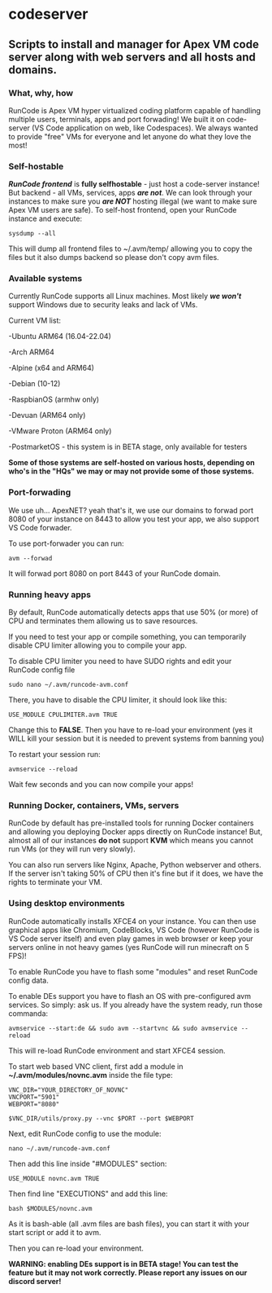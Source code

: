 # codeserver
## Scripts to install and manager for Apex VM code server along with web servers and all hosts and domains.

### What, why, how
RunCode is Apex VM hyper virtualized coding platform capable of handling multiple users, terminals, apps and port forwading! We built it on code-server (VS Code application on web, like Codespaces). We always wanted to provide "free" VMs for everyone and let anyone do what they love the most!

### Self-hostable
***RunCode frontend*** is **fully selfhostable** - just host a code-server instance! But backend - all VMs, services, apps ***are not***. We can look through your instances to make sure you ***are NOT*** hosting illegal (we want to make sure Apex VM users are safe).
To self-host frontend, open your RunCode instance and execute:
```
sysdump --all
```
This will dump all frontend files to ~/.avm/temp/ allowing you to copy the files but it also dumps backend so please don't copy avm files.

### Available systems
Currently RunCode supports all Linux machines. Most likely ***we won't*** support Windows due to security leaks and lack of VMs.

Current VM list:

-Ubuntu ARM64 (16.04-22.04)

-Arch ARM64

-Alpine (x64 and ARM64)

-Debian (10-12)

-RaspbianOS (armhw only)

-Devuan (ARM64 only)

-VMware Proton (ARM64 only)

-PostmarketOS - this system is in BETA stage, only available for testers

**Some of those systems are self-hosted on various hosts, depending on who's in the "HQs" we may or may not provide some of those systems.**

### Port-forwading
We use uh... ApexNET? yeah that's it, we use our domains to forwad port 8080 of your instance on 8443 to allow you test your app, we also support VS Code forwader. 

To use port-forwader you can run:
```
avm --forwad
```
It will forwad port 8080 on port 8443 of your RunCode domain.

### Running heavy apps
By default, RunCode automatically detects apps that use 50% (or more) of CPU and terminates them allowing us to save resources. 

If you need to test your app or compile something, you can temporarily disable CPU limiter allowing you to compile your app. 

To disable CPU limiter you need to have SUDO rights and edit your RunCode config file 
```
sudo nano ~/.avm/runcode-avm.conf
```
There, you have to disable the CPU limiter, it should look like this:
```
USE_MODULE CPULIMITER.avm TRUE
```
Change this to **FALSE**. Then you have to re-load your environment (yes it WILL kill your session but it is needed to prevent systems from banning you)

To restart your session run:
```
avmservice --reload
```
Wait few seconds and you can now compile your apps!

### Running Docker, containers, VMs, servers
RunCode by default has pre-installed tools for running Docker containers and allowing you deploying Docker apps directly on RunCode instance! But, almost all of our instances **do not** support **KVM** which means you cannot run VMs (or they will run very slowly). 

You can also run servers like Nginx, Apache, Python webserver and others. If the server isn't taking 50% of CPU then it's fine but if it does, we have the rights to terminate your VM.

### Using desktop environments
RunCode automatically installs XFCE4 on your instance. You can then use graphical apps like Chromium, CodeBlocks, VS Code (however RunCode is VS Code server itself) and even play games in web browser or keep your servers online in not heavy games (yes RunCode will run minecraft on 5 FPS)!

To enable RunCode you have to flash some "modules" and reset RunCode config data.

To enable DEs support you have to flash an OS with pre-configured avm services. So simply: ask us. If you already have the system ready, run those commanda:
```
avmservice --start:de && sudo avm --startvnc && sudo avmservice --reload
```
This will re-load RunCode environment and start XFCE4 session. 

To start web based VNC client, first add a module in **~/.avm/modules/novnc.avm** inside the file type:
```
VNC_DIR="YOUR_DIRECTORY_OF_NOVNC"
VNCPORT="5901"
WEBPORT="8080"

$VNC_DIR/utils/proxy.py --vnc $PORT --port $WEBPORT
```
Next, edit RunCode config to use the module:
```
nano ~/.avm/runcode-avm.conf
```
Then add this line inside "#MODULES" section:
```
USE_MODULE novnc.avm TRUE
```
Then find line "EXECUTIONS" and add this line:
```
bash $MODULES/novnc.avm
```
As it is bash-able (all .avm files are bash files), you can start it with your start script or add it to avm.

Then you can re-load your environment.

**WARNING: enabling DEs support is in BETA stage! You can test the feature but it may not work correctly. Please report any issues on our discord server!**
